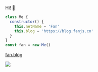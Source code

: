 Hi! 👋
```js
class Me {
  constructor() {
    this.netName = 'Fan'
    this.blog = 'https://blog.fanjs.cn'
  }
}
const fan = new Me()
```
[fan.blog](https://blog.fanjs.cn)

![](https://gv.halberd.cn/Fanvvv?theme=stroke-colorful&active=3200ff&deactive=f1f1f1&len=3&speed=40&size=60&space=5&tail=1)

<!-- ![Metrics](https://metrics.lecoq.io/codeegret?template=terminal&base.activity=0&base.community=0&base.repositories=0&base.metadata=0&languages=1&languages.limit=8&languages.sections=most-used&languages.colors=github&languages.threshold=0%25&languages.indepth=false&languages.recent.load=300&languages.recent.days=14&config.timezone=Asia%2FShanghai) -->
<!--
**codeEgret/codeEgret** is a ✨ _special_ ✨ repository because its `README.md` (this file) appears on your GitHub profile.

Here are some ideas to get you started:

- 🔭 I’m currently working on ...
- 🌱 I’m currently learning ...
- 👯 I’m looking to collaborate on ...
- 🤔 I’m looking for help with ...
- 💬 Ask me about ...
- 📫 How to reach me: ...
- 😄 Pronouns: ...
- ⚡ Fun fact: ...
-->
